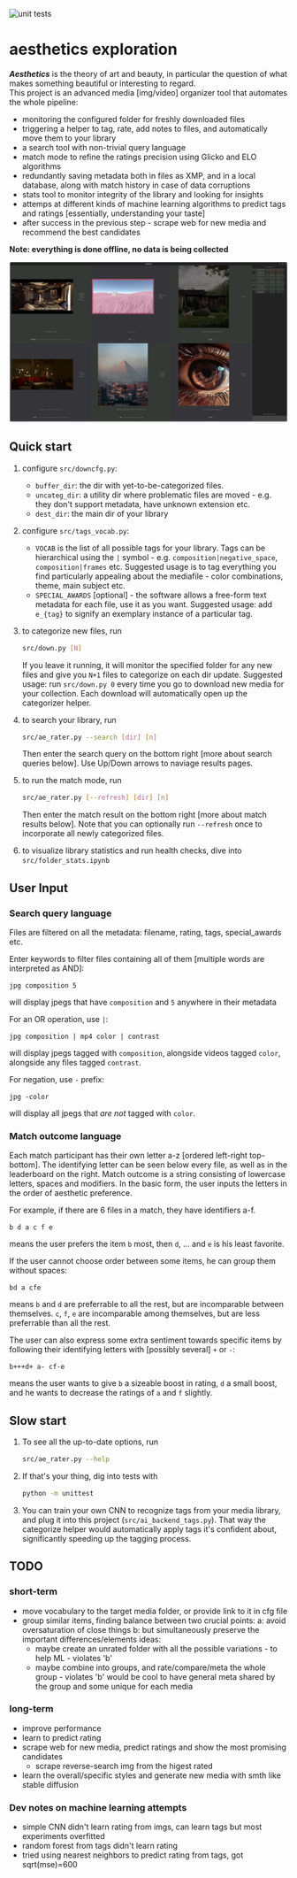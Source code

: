 ![unit tests](https://github.com/michael-pruglo/aesthetics/actions/workflows/python-app.yml/badge.svg)

# aesthetics exploration

***Aesthetics*** is the theory of art and beauty, in particular the question of what makes something beautiful or interesting to regard.<br>
This project is an advanced media [img/video] organizer tool that automates the whole pipeline:

- monitoring the configured folder for freshly downloaded files
- triggering a helper to tag, rate, add notes to files, and automatically move them to your library
- a search tool with non-trivial query language
- match mode to refine the ratings precision using Glicko and ELO algorithms
- redundantly saving metadata both in files as XMP, and in a local database, along with match history in case of data corruptions
- stats tool to monitor integrity of the library and looking for insights
- attemps at different kinds of machine learning algorithms to predict tags and ratings [essentially, understanding your taste]
- after success in the previous step - scrape web for new media and recommend the best candidates

**Note: everything is done offline, no data is being collected**

![screenshot of a match](screenshot.png)

## Quick start

1) configure `src/downcfg.py`:

    - `buffer_dir`: the dir with yet-to-be-categorized files.
    - `uncateg_dir`: a utility dir where problematic files are moved - e.g. they don't support metadata, have unknown extension etc.
    - `dest_dir`: the main dir of your library

2) configure `src/tags_vocab.py`:

    - `VOCAB` is the list of all possible tags for your library. Tags can be hierarchical using the `|` symbol - e.g. `composition|negative_space`, `composition|frames` etc. Suggested usage is to tag everything you find particularly appealing about the mediafile - color combinations, theme, main subject etc.
    - `SPECIAL_AWARDS` [optional] - the software allows a free-form text metadata for each file, use it as you want. Suggested usage: add `e_{tag}` to signify an exemplary instance of a particular tag.

3) to categorize new files, run

    ```bash
    src/down.py [N]
    ```

    If you leave it running, it will monitor the specified folder for any new files and give you `N+1` files to categorize on each dir update. Suggested usage: run `src/down.py 0` every time you go to download new media for your collection. Each download will automatically open up the categorizer helper.

4) to search your library, run

    ```bash
    src/ae_rater.py --search [dir] [n]
    ```

    Then enter the search query on the bottom right [more about search queries below]. Use Up/Down arrows to naviage results pages.

5) to run the match mode, run

    ```bash
    src/ae_rater.py [--refresh] [dir] [n]
    ```

    Then enter the match result on the bottom right [more about match results below].
    Note that you can optionally run `--refresh` once to incorporate all newly categorized files.

6) to visualize library statistics and run health checks, dive into `src/folder_stats.ipynb`

## User Input

### Search query language

Files are filtered on all the metadata: filename, rating, tags, special_awards etc.

Enter keywords to filter files containing all of them [multiple words are interpreted as AND]:
```
jpg composition 5
```
will display jpegs that have `composition` and `5` anywhere in their metadata

For an OR operation, use `|`:
```
jpg composition | mp4 color | contrast
```
will display jpegs tagged with `composition`, alongside videos tagged `color`, alongside any files tagged `contrast`.

For negation, use `-` prefix:
```
jpg -color
```
will display all jpegs that *are not* tagged with `color`.

### Match outcome language

Each match participant has their own letter a-z [ordered left-right top-bottom].
The identifying letter can be seen below every file, as well as in the leaderboard on the right.
Match outcome is a string consisting of lowercase letters, spaces and modifiers.
In the basic form, the user inputs the letters in the order of aesthetic preference.

For example, if there are 6 files in a match, they have identifiers a-f.
```
b d a c f e
```
means the user prefers the item `b` most, then `d`, ... and `e` is his least favorite.

If the user cannot choose order between some items, he can group them without spaces:
```
bd a cfe
```
means `b` and `d` are preferrable to all the rest, but are incomparable between themselves. `c`, `f`, `e` are incomparable among themselves, but are less preferrable than all the rest.

The user can also express some extra sentiment towards specific items by following their identifying letters with [possibly several] `+` or `-`:
```
b+++d+ a- cf-e
```
means the user wants to give `b` a sizeable boost in rating, `d` a small boost, and he wants to decrease the ratings of `a` and `f` slightly.


## Slow start

1) To see all the up-to-date options, run

    ```bash
    src/ae_rater.py --help
    ```

2) If that's your thing, dig into tests with

    ```bash
    python -m unittest
    ```

3) You can train your own CNN to recognize tags from your media library, and plug it into this project (`src/ai_backend_tags.py`). That way the categorize helper would automatically apply tags it's confident about, significantly speeding up the tagging process.

## TODO

### short-term

- move vocabulary to the target media folder, or provide link to it in cfg file
- group similar items, finding balance between two crucial points:
  a: avoid oversaturation of close things
  b: but simultaneously preserve the important differences/elements
  ideas:
  - maybe create an unrated folder with all the possible variations - to help ML - violates 'b'
  - maybe combine into groups, and rate/compare/meta the whole group - violates 'b'
    would be cool to have general meta shared by the group and some unique for each media

### long-term

- improve performance
- learn to predict rating
- scrape web for new media, predict ratings and show the most promising candidates
  - scrape reverse-search img from the higest rated
- learn the overall/specific styles and generate new media with smth like stable diffusion

### Dev notes on machine learning attempts

- simple CNN didn't learn rating from imgs, can learn tags but most experiments overfitted
- random forest from tags didn't learn rating
- tried using nearest neighbors to predict rating from tags, got sqrt(mse)=600
